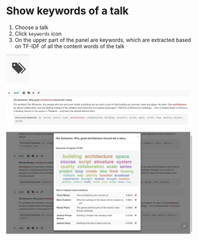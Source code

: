# Show keywords of a talk

1. Choose a talk
2. Click `keywords` icon
3. On the upper part of the panel are keywords, which are extracted based on TF-IDF of all the content words of the talk

![Keywords icon](images/03.png)

![Selected talk](images/04.png)

![Sample results](images/05.png)

